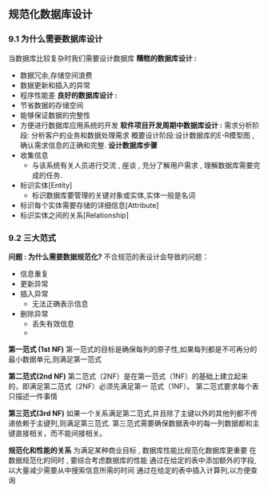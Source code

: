 ## 规范化数据库设计

### 9.1 为什么需要数据库设计

当数据库比较复杂时我们需要设计数据库
**糟糕的数据库设计 :**

- 数据冗余,存储空间浪费
- 数据更新和插入的异常
- 程序性能差
  **良好的数据库设计 :**
- 节省数据的存储空间
- 能够保证数据的完整性
- 方便进行数据库应用系统的开发
  **软件项目开发周期中数据库设计 :**
  需求分析阶段: 分析客户的业务和数据处理需求
  概要设计阶段:设计数据库的E-R模型图 , 确认需求信息的正确和完整.
  **设计数据库步骤**
- 收集信息
  - 与该系统有关人员进行交流 , 座谈 , 充分了解用户需求 , 理解数据库需要完成的任务.
- 标识实体[Entity]
  - 标识数据库要管理的关键对象或实体,实体一般是名词
- 标识每个实体需要存储的详细信息[Attribute]
- 标识实体之间的关系[Relationship]

### 9.2 三大范式

**问题 : 为什么需要数据规范化?**
不合规范的表设计会导致的问题：

- 信息重复
- 更新异常
- 插入异常
  - 无法正确表示信息
- 删除异常
  - 丢失有效信息
  - 

**第一范式 (1st NF)**
第一范式的目标是确保每列的原子性,如果每列都是不可再分的最小数据单元,则满足第一范式

**第二范式(2nd NF)**
第二范式（2NF）是在第一范式（1NF）的基础上建立起来的，即满足第二范式（2NF）必须先满足第一
范式（1NF）。
第二范式要求每个表只描述一件事情

**第三范式(3rd NF)**
如果一个关系满足第二范式,并且除了主键以外的其他列都不传递依赖于主键列,则满足第三范式.
第三范式需要确保数据表中的每一列数据都和主键直接相关，而不能间接相关。

**规范化和性能的关系**
为满足某种商业目标 , 数据库性能比规范化数据库更重要
在数据规范化的同时 , 要综合考虑数据库的性能
通过在给定的表中添加额外的字段,以大量减少需要从中搜索信息所需的时间
通过在给定的表中插入计算列,以方便查询

